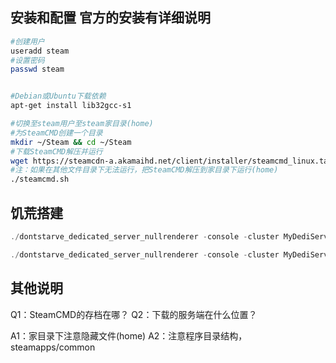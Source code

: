 ## 安装和配置 官方的安装有详细说明

```bash
#创建用户
useradd steam
#设置密码
passwd steam


#Debian或Ubuntu下载依赖
apt-get install lib32gcc-s1

#切换至steam用户至steam家目录(home)
#为SteamCMD创建一个目录
mkdir ~/Steam && cd ~/Steam
#下载SteamCMD解压并运行
wget https://steamcdn-a.akamaihd.net/client/installer/steamcmd_linux.tar.gz
#注：如果在其他文件目录下无法运行，把SteamCMD解压到家目录下运行(home)
./steamcmd.sh
```

## 饥荒搭建

```C++
./dontstarve_dedicated_server_nullrenderer -console -cluster MyDediServer -shard Master

./dontstarve_dedicated_server_nullrenderer -console -cluster MyDediServer -shard Caves
```

## 其他说明

Q1：SteamCMD的存档在哪？
Q2：下载的服务端在什么位置？

A1：家目录下注意隐藏文件(home)
A2：注意程序目录结构，steamapps/common
